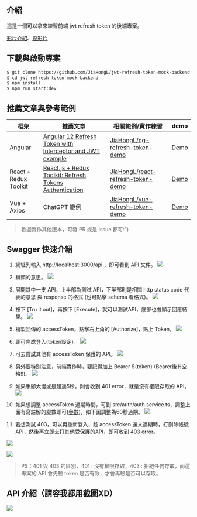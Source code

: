 ## 介紹

這是一個可以拿來練習前端 jwt refresh token 的後端專案。

[影片介紹](https://www.youtube.com/watch?v=qSa7xFTDmvg)、[投影片](https://www.canva.com/design/DAFQV4ZN49k/HbuvuwjiSCYkeJilmZJXag/view?utm_content=DAFQV4ZN49k&utm_campaign=designshare&utm_medium=link&utm_source=homepage_design_menu)

## 下載與啟動專案

```bash
$ git clone https://github.com/JiaHongL/jwt-refresh-token-mock-backend.git
$ cd jwt-refresh-token-mock-backend
$ npm install
$ npm run start:dev
```

## 推薦文章與參考範例

| 框架 | 推薦文章 | 相關範例/實作練習 | demo |
| -------- | -------- | -------- | -------- |
| Angular     | [Angular 12 Refresh Token with Interceptor and JWT example](https://www.bezkoder.com/angular-12-refresh-token/)  | [JiaHongL/ng-refresh-token-demo](https://github.com/JiaHongL/ng-refresh-token-demo)  | [Demo](https://jiahongl.github.io/ng-refresh-token-demo/#/login) |
| React + Redux Toolkit | [React.js + Redux Toolkit: Refresh Tokens Authentication](https://codevoweb.com/react-redux-toolkit-refresh-token-authentication/)| [JiaHongL/react-refresh-token-demo](https://github.com/JiaHongL/react-refresh-token-demo) |  [Demo](https://jiahongl.github.io/react-refresh-token-demo/#/login) |
| Vue + Axios | ChatGPT 範例 | [JiaHongL/vue-refresh-token-demo](https://github.com/JiaHongL/vue-refresh-token-demo) |  [Demo](https://jiahongl.github.io/vue-refresh-token-demo/#/login) |

> 歡迎實作其他版本，可發 PR 或是 issue 都可:")

## Swagger 快速介紹

1. 網址列輸入 http://localhost:3000/api ，即可看到 API 文件。
![](https://i.imgur.com/kMEavx7.png)

2. 鎖頭的意思。
![](https://i.imgur.com/WUCYTqa.png)

3. 展開其中一支 API，上半部為測試 API，下半部則是相關 http status code 代表的意思 與 response 的格式 (也可點擊 schema 看格式)。
![](https://i.imgur.com/qduX1kd.png)

4. 按下 [Tru it out]，再按下 [Execute]，就可以測試API，底部也會顯示回應結果。
![](https://i.imgur.com/mRIyMwQ.png)

5. 複製回傳的 accessToken，點擊右上角的 [Authorize]，貼上 Token。
![](https://i.imgur.com/ZdsXQ6s.png)

6. 即可完成登入(token設定)。
![](https://i.imgur.com/8aUCcRe.png)

7. 可去嘗試其他有 accessToken 保護的 API。
![](https://i.imgur.com/sytNmms.png)

8. 另外要特別注意，前端實作時，要記得加上 Bearer ${token} (Bearer後有空格!!)。
![](https://i.imgur.com/zOt56tw.png)

9. 如果手腳太慢或是超過5秒，則會收到 401 error，就是沒有權限存取的 API。
![](https://i.imgur.com/Ppi8L0q.png)

10. 如果想調整 accessToken 過期時間，可到 src/auth/auth.service.ts，調整上面有寫註解的變數即可([參數](https://github.com/vercel/ms))，如下圖調整為60秒過期。
![](https://i.imgur.com/VW9Fdt7.png)

11. 若想測試 403，可以再重新登入，趁 accessToken 還未過期時，打刪除帳號API，然後再立即去打其他受保護的API，即可收到 403 error。

![](https://i.imgur.com/PhtrLqm.png)

![](https://i.imgur.com/E5LszOf.png)

> PS：401 與 403 的區別，401 : 沒有權限存取，403 : 拒絕任何存取，而這專案的 API 會先驗 token 是否有效，才會再驗是否可以存取。

## API 介紹（請容我都用截圖XD）

![](https://i.imgur.com/T6eZvCq.jpg)

